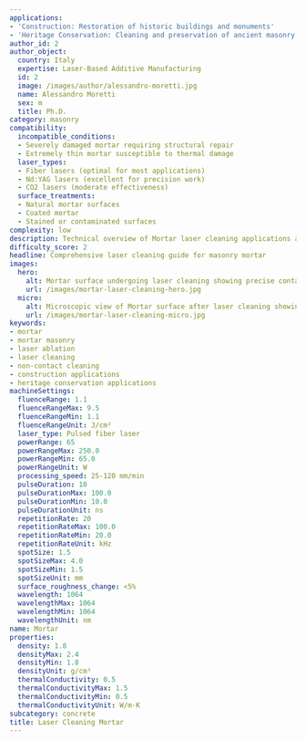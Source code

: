 ```yaml
---
applications:
- 'Construction: Restoration of historic buildings and monuments'
- 'Heritage Conservation: Cleaning and preservation of ancient masonry structures'
author_id: 2
author_object:
  country: Italy
  expertise: Laser-Based Additive Manufacturing
  id: 2
  image: /images/author/alessandro-moretti.jpg
  name: Alessandro Moretti
  sex: m
  title: Ph.D.
category: masonry
compatibility:
  incompatible_conditions:
  - Severely damaged mortar requiring structural repair
  - Extremely thin mortar susceptible to thermal damage
  laser_types:
  - Fiber lasers (optimal for most applications)
  - Nd:YAG lasers (excellent for precision work)
  - CO2 lasers (moderate effectiveness)
  surface_treatments:
  - Natural mortar surfaces
  - Coated mortar
  - Stained or contaminated surfaces
complexity: low
description: Technical overview of Mortar laser cleaning applications and parameters
difficulty_score: 2
headline: Comprehensive laser cleaning guide for masonry mortar
images:
  hero:
    alt: Mortar surface undergoing laser cleaning showing precise contamination removal
    url: /images/mortar-laser-cleaning-hero.jpg
  micro:
    alt: Microscopic view of Mortar surface after laser cleaning showing detailed surface structure
    url: /images/mortar-laser-cleaning-micro.jpg
keywords:
- mortar
- mortar masonry
- laser ablation
- laser cleaning
- non-contact cleaning
- construction applications
- heritage conservation applications
machineSettings:
  fluenceRange: 1.1
  fluenceRangeMax: 9.5
  fluenceRangeMin: 1.1
  fluenceRangeUnit: J/cm²
  laser_type: Pulsed fiber laser
  powerRange: 65
  powerRangeMax: 250.0
  powerRangeMin: 65.0
  powerRangeUnit: W
  processing_speed: 25-120 mm/min
  pulseDuration: 10
  pulseDurationMax: 100.0
  pulseDurationMin: 10.0
  pulseDurationUnit: ns
  repetitionRate: 20
  repetitionRateMax: 100.0
  repetitionRateMin: 20.0
  repetitionRateUnit: kHz
  spotSize: 1.5
  spotSizeMax: 4.0
  spotSizeMin: 1.5
  spotSizeUnit: mm
  surface_roughness_change: <5%
  wavelength: 1064
  wavelengthMax: 1064
  wavelengthMin: 1064
  wavelengthUnit: nm
name: Mortar
properties:
  density: 1.8
  densityMax: 2.4
  densityMin: 1.8
  densityUnit: g/cm³
  thermalConductivity: 0.5
  thermalConductivityMax: 1.5
  thermalConductivityMin: 0.5
  thermalConductivityUnit: W/m·K
subcategory: concrete
title: Laser Cleaning Mortar
---
```

